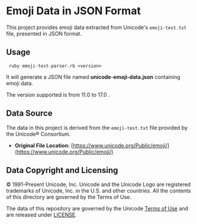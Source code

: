 # Emoji Data in JSON Format

This project provides emoji data extracted from Unicode's `emoji-test.txt` file, presented in JSON format.

## Usage
```
 ruby emoji-test-parser.rb <version>
```
It will generate a JSON file named **unicode-emoji-data.json** containing emoji data.

The version supported is from 11.0 to 17.0 .

## Data Source

The data in this project is derived from the `emoji-test.txt` file provided by the Unicode® Consortium.
- **Original File Location**: [https://www.unicode.org/Public/emoji/](https://www.unicode.org/Public/emoji/)

## Data Copyright and Licensing

© 1991-Present Unicode, Inc. Unicode and the Unicode Logo are registered trademarks of Unicode, Inc. in the U.S. and other countries. All the contents of this directory are governed by the Terms of Use.

The data of this repository are governed by the Unicode [Terms of Use](https://www.unicode.org/copyright.html) and are released under [LICENSE](LICENSE).
